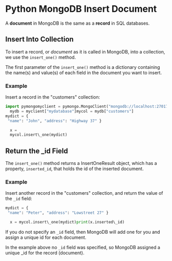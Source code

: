 
Python MongoDB Insert Document
==============================



A **document** in MongoDB is the same as a **record** in SQL databases.



Insert Into Collection
----------------------


To insert a record, or *document* as it is called in MongoDB, into a collection, we use the 
`insert_one()` method.


The first parameter of the `insert_one()` method is a 
dictionary containing the 
name(s) and value(s) of each field in the document you want to insert.



### Example


Insert a record in the "customers" collection:



```python
import pymongomyclient = pymongo.MongoClient("mongodb://localhost:27017/")
  mydb = myclient["mydatabase"]mycol = mydb["customers"]
mydict = {
 "name": "John", "address": "Highway 37" }

  x =
  mycol.insert\_one(mydict)
```


Return the \_id Field
---------------------


The `insert_one()` method returns a InsertOneResult object, which has a 
property, `inserted_id`, that holds the id of the inserted document.



### Example


Insert another record in the "customers" collection, and return the value of the
`_id` field:



```python
mydict = {
 "name": "Peter", "address": "Lowstreet 27" }

  x = mycol.insert\_one(mydict)print(x.inserted\_id)
```


If you do not specify an `_id` field, then MongoDB 
will add one for you and assign a unique id for each document.


In the example above no `_id` field was 
specified, so MongoDB assigned a unique 
\_id for the record (document).


